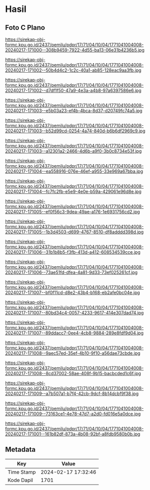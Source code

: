 # Hasil

## Foto C Plano

https://sirekap-obj-formc.kpu.go.id/2437/pemilu/pdpr/17/71/04/10/04/1771041004008-20240217-171000--308b9459-7922-4d55-ba13-06e31b4236b5.jpg

https://sirekap-obj-formc.kpu.go.id/2437/pemilu/pdpr/17/71/04/10/04/1771041004008-20240217-171002--50b4d4c2-1c2c-40a1-ab85-128eac9aa3fb.jpg

https://sirekap-obj-formc.kpu.go.id/2437/pemilu/pdpr/17/71/04/10/04/1771041004008-20240217-171002--d7df1f50-47a9-4e3a-a4b8-97a6397586e6.jpg

https://sirekap-obj-formc.kpu.go.id/2437/pemilu/pdpr/17/71/04/10/04/1771041004008-20240217-171003--e5b03a23-ef4b-4bca-8d37-d20749fc74a5.jpg

https://sirekap-obj-formc.kpu.go.id/2437/pemilu/pdpr/17/71/04/10/04/1771041004008-20240217-171003--b52d99cd-0254-4a74-840d-b6b6df2969c9.jpg

https://sirekap-obj-formc.kpu.go.id/2437/pemilu/pdpr/17/71/04/10/04/1771041004008-20240217-171003--a12301a2-2466-4d6b-a9f0-3b0c8734e53f.jpg

https://sirekap-obj-formc.kpu.go.id/2437/pemilu/pdpr/17/71/04/10/04/1771041004008-20240217-171004--ea558916-076e-46ef-a955-33e969a67bba.jpg

https://sirekap-obj-formc.kpu.go.id/2437/pemilu/pdpr/17/71/04/10/04/1771041004008-20240217-171004--fc7fc2fb-e5e9-4e0e-b59a-429061e96d8e.jpg

https://sirekap-obj-formc.kpu.go.id/2437/pemilu/pdpr/17/71/04/10/04/1771041004008-20240217-171005--ef0f56c3-9dea-49ae-a176-1e6931756cd2.jpg

https://sirekap-obj-formc.kpu.go.id/2437/pemilu/pdpr/17/71/04/10/04/1771041004008-20240217-171005--1b3d4503-d699-4767-8510-df8adddd398d.jpg

https://sirekap-obj-formc.kpu.go.id/2437/pemilu/pdpr/17/71/04/10/04/1771041004008-20240217-171006--31b1b8b5-f3fb-413d-a412-608534539cce.jpg

https://sirekap-obj-formc.kpu.go.id/2437/pemilu/pdpr/17/71/04/10/04/1771041004008-20240217-171006--73ae51fd-dfea-4a81-9d33-73ef025261cf.jpg

https://sirekap-obj-formc.kpu.go.id/2437/pemilu/pdpr/17/71/04/10/04/1771041004008-20240217-171007--bf0f11cd-d8e2-43b4-b168-eb2afe0bc04e.jpg

https://sirekap-obj-formc.kpu.go.id/2437/pemilu/pdpr/17/71/04/10/04/1771041004008-20240217-171007--80bd34c4-0057-4233-9617-414e307dad74.jpg

https://sirekap-obj-formc.kpu.go.id/2437/pemilu/pdpr/17/71/04/10/04/1771041004008-20240217-171007--89ddacc7-0ee4-4cb8-9884-289e8fdf9d04.jpg

https://sirekap-obj-formc.kpu.go.id/2437/pemilu/pdpr/17/71/04/10/04/1771041004008-20240217-171008--9aec57ed-35ef-4b10-9f10-a56dae73cbde.jpg

https://sirekap-obj-formc.kpu.go.id/2437/pemilu/pdpr/17/71/04/10/04/1771041004008-20240217-171008--8cd37002-58ae-408f-9b15-bacbcded1c6f.jpg

https://sirekap-obj-formc.kpu.go.id/2437/pemilu/pdpr/17/71/04/10/04/1771041004008-20240217-171009--a7b507a1-b7f4-42cb-9dcf-8b14dcbf9f38.jpg

https://sirekap-obj-formc.kpu.go.id/2437/pemilu/pdpr/17/71/04/10/04/1771041004008-20240217-171009--73163ce1-4e78-47d7-a2d0-fd016e5a0dce.jpg

https://sirekap-obj-formc.kpu.go.id/2437/pemilu/pdpr/17/71/04/10/04/1771041004008-20240217-171001--161b82df-873a-4b08-92bf-a8fdb9580b0b.jpg


## Metadata

| Key        | Value               |
| ---------- | ------------------- |
| Time Stamp | 2024-02-17 17:32:46 |
| Kode Dapil | 1701                |



